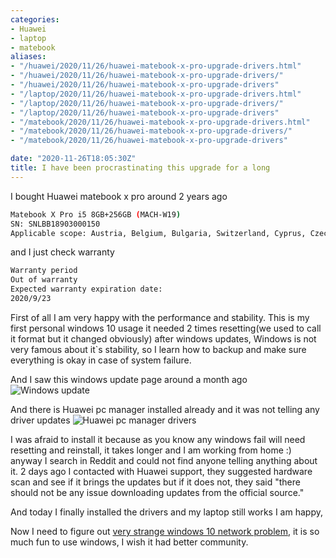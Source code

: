 ```yaml
---
categories:
- Huawei
- laptop
- matebook
aliases:
- "/huawei/2020/11/26/huawei-matebook-x-pro-upgrade-drivers.html"
- "/huawei/2020/11/26/huawei-matebook-x-pro-upgrade-drivers/"
- "/huawei/2020/11/26/huawei-matebook-x-pro-upgrade-drivers"
- "/laptop/2020/11/26/huawei-matebook-x-pro-upgrade-drivers.html"
- "/laptop/2020/11/26/huawei-matebook-x-pro-upgrade-drivers/"
- "/laptop/2020/11/26/huawei-matebook-x-pro-upgrade-drivers"
- "/matebook/2020/11/26/huawei-matebook-x-pro-upgrade-drivers.html"
- "/matebook/2020/11/26/huawei-matebook-x-pro-upgrade-drivers/"
- "/matebook/2020/11/26/huawei-matebook-x-pro-upgrade-drivers"

date: "2020-11-26T18:05:30Z"
title: I have been procrastinating this upgrade for a long
---
```

I bought Huawei matebook x pro around 2 years ago

```bash
Matebook X Pro i5 8GB+256GB (MACH-W19)
SN: SNLBB18903000150
Applicable scope: Austria, Belgium, Bulgaria, Switzerland, Cyprus, Czech Republic, Germany, Denmark, Estonia, Spain, Finland, France, United Kingdom, Greece, Croatia, Hungary, Ireland, Iceland, Italy, Lithuania, Luxembourg, Latvia, Malta, Netherlands, Norway, Poland, Portugal, Romania, Sweden, Slovenia, Slovakia
```

and I just check warranty

```bash
Warranty period
Out of warranty
Expected warranty expiration date:
2020/9/23
```

First of all I am very happy with the performance and stability. This is my first personal windows 10 usage it needed 2 times resetting(we used to call it format but it changed obviously) after windows updates, Windows is not very famous about it`s stability, so I learn how to backup and make sure everything is okay in case of system failure.

And I saw this windows update page around a month ago
![Windows update](https://user-images.githubusercontent.com/604405/100381796-ac67e780-3011-11eb-8d07-9f1b45765a71.png)

And there is Huawei pc manager installed already and it was not telling any driver updates
![Huawei pc manager drivers](https://user-images.githubusercontent.com/604405/100381789-a83bca00-3011-11eb-98b6-9c7c8180c38d.png)

I was afraid to install it because as you know any windows fail will need resetting and reinstall, it takes longer and I am working from home :) anyway I search in Reddit and could not find anyone telling anything about it. 2 days ago I contacted with Huawei support, they suggested hardware scan and see if it brings the updates but if it does not, they said "there should not be any issue downloading updates from the official source."

And today I finally installed the drivers and my laptop still works I am happy,

Now I need to figure out [very strange windows 10 network problem](https://answers.microsoft.com/en-us/windows/forum/all/win10-internet-connection-problem/59141108-4477-4124-928b-3cc8ea63a322?auth=1), it is so much fun to use windows, I wish it had better community.